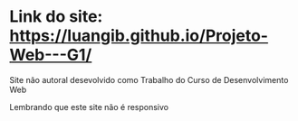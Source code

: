 # Link do site: https://luangib.github.io/Projeto-Web---G1/

Site não autoral desevolvido como Trabalho do Curso de Desenvolvimento Web

Lembrando que este site não é responsivo
